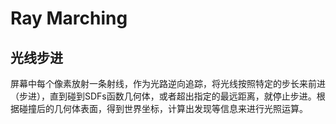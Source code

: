 # Ray Marching

## 光线步进

屏幕中每个像素放射一条射线，作为光路逆向追踪，将光线按照特定的步长来前进（步进），直到碰到SDFs函数几何体，或者超出指定的最远距离，就停止步进。根据碰撞后的几何体表面，得到世界坐标，计算出发现等信息来进行光照运算。